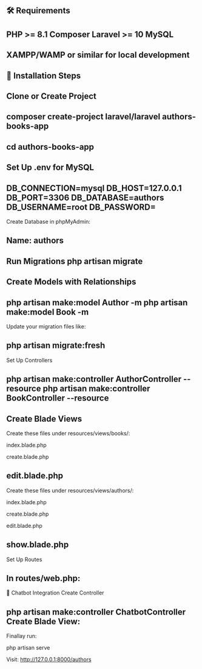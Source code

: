 🛠️ Requirements
----------------------------------------------------------
PHP >= 8.1
Composer
Laravel >= 10
MySQL
---------------------------------------------------------
XAMPP/WAMP or similar for local development
--------------------------------------------------------
🚀 Installation Steps
-------------------------------------------------------
Clone or Create Project
------------------------------------------------------
composer create-project laravel/laravel authors-books-app
------------------------------------------------------
cd authors-books-app
---------------------------------------------------------
Set Up .env for MySQL
--------------------------------------------------------------
DB_CONNECTION=mysql
DB_HOST=127.0.0.1
DB_PORT=3306
DB_DATABASE=authors
DB_USERNAME=root
DB_PASSWORD=
---------------------------------------------------------------
Create Database in phpMyAdmin:

Name: authors
--------------------------------------------------------
Run Migrations
php artisan migrate
---------------------------------------------------------
Create Models with Relationships
----------------------------------------------------------

php artisan make:model Author -m
php artisan make:model Book -m
-------------------------------------------------------------
Update your migration files like:

php artisan migrate:fresh
-------------------------------------------------------------
Set Up Controllers

php artisan make:controller AuthorController --resource
php artisan make:controller BookController --resource
--------------------------------------------------------------

Create Blade Views
-------------------------------------------------------
Create these files under resources/views/books/:

index.blade.php

create.blade.php

edit.blade.php
-----------------------------------------------------
Create these files under resources/views/authors/:

index.blade.php

create.blade.php

edit.blade.php

show.blade.php
-----------------------------------------------------------
Set Up Routes

In routes/web.php:
-------------------------------------------------------------

🤖 Chatbot Integration
Create Controller

php artisan make:controller ChatbotController
Create Blade View:
------------------------------------------------------

Finallay run:

php artisan serve

Visit: http://127.0.0.1:8000/authors

